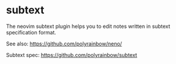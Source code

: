 # subtext

The neovim subtext plugin helps you to edit notes written in subtext specification format.

See also: https://github.com/polyrainbow/neno/

Subtext spec: https://github.com/polyrainbow/subtext
